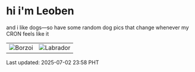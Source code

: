 # hi i'm Leoben

and i like dogs—so have some random dog pics that change whenever my CRON feels like it

|  |  |
|--------|----------|
| ![Borzoi](https://random-dog-vercel.vercel.app/api/random-borzoi?v=1751471916) | ![Labrador](https://random-dog-vercel.vercel.app/api/random-labrador?v=1751471916) |

Last updated: 2025-07-02 23:58 PHT
